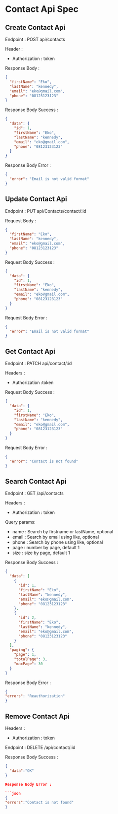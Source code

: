 # Contact Api Spec

## Create Contact Api

Endpoint : POST api/contacts

Header :

- Authorization : token

Response Body :

```json
{
  "firstName": "Eko",
  "lastName": "kennedy",
  "email": "eko@gmail.com",
  "phone": "08123123123"
}
```

Response Body Success :

```json
{
  "data": {
    "id": 1,
    "firstName": "Eko",
    "lastName": "kennedy",
    "email": "eko@gmail.com",
    "phone": "08123123123"
  }
}
```

Response Body Error :

```json
{
  "error": "Email is not valid format"
}
```

## Update Contact Api

Endpoint : PUT api/Contacts/contact/:id

Request Body :

```json
{
  "firstName": "Eko",
  "lastName": "kennedy",
  "email": "eko@gmail.com",
  "phone": "08123123123"
}
```

Request Body Success :

```json
{
  "data": {
    "id": 1,
    "firstName": "Eko",
    "lastName": "kennedy",
    "email": "eko@gmail.com",
    "phone": "08123123123"
  }
}
```

Request Body Error :

```json
{
  "error": "Email is not valid format"
}
```

## Get Contact Api

Endpoint : PATCH api/contact/:id

Headers :

- Authorization :token

Request Body Success :

```json
{
  "data": {
    "id": 1,
    "firstName": "Eko",
    "lastName": "kennedy",
    "email": "eko@gmail.com",
    "phone": "08123123123"
  }
}
```

Request Body Error :

```json
{
  "error": "Contact is not found"
}
```

## Search Contact Api

Endpoint : GET /api/contacts

Headers :

- Authorization : token

Query params:

- name : Search by firstname or lastName, optional
- email : Search by email using like, optional
- phone : Search by phone using like, optional
- page : number by page, default 1
- size : size by page, default 1

Response Body Success :

```json
{
  "data": [
    {
      "id": 1,
      "firstName": "Eko",
      "lastName": "kennedy",
      "email": "eko@gmail.com",
      "phone": "08123123123"
    },
    {
      "id": 2,
      "firstName": "Eko",
      "lastName": "kennedy",
      "email": "eko@gmail.com",
      "phone": "08123123123"
    }
  ],
  "paging": {
    "page": 1,
    "totalPage": 3,
    "maxPage": 30
  }
}
```

Response Body Error
: 
```json
{
"errors": "Reauthorization"
}

```

## Remove  Contact Api

Headers :

- Authorization : token

Endpoint : DELETE /api/contact/:id

Response Body Success :

```json
{
  "data":"OK"
}

Response Body Error :

```json
{
"errors":"Contact is not found"
}
